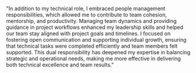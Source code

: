 "In addition to my technical role, I embraced people management responsibilities, which allowed me to contribute to team cohesion, mentorship, and productivity. Managing team dynamics and providing guidance in project workflows enhanced my leadership skills and helped our team stay aligned with project goals and timelines. I focused on fostering open communication and supporting individual growth, ensuring that technical tasks were completed efficiently and team members felt supported. This dual responsibility has deepened my expertise in balancing strategic and operational needs, making me more effective in delivering both technical excellence and team results."

